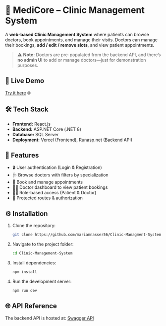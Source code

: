 # 🏥 MediCore – Clinic Management System

A **web-based Clinic Management System** where patients can browse doctors, book appointments, and manage their visits.
Doctors can manage their bookings, **add / edit / remove slots**, and view patient appointments.

> ⚠️ **Note:** Doctors are pre-populated from the backend API, and there’s **no admin UI** to add or manage doctors—just for demonstration purposes.

## 🚀 Live Demo

[Try it here](https://clinic-managment-system-bay.vercel.app/) 🌐

## 🛠️ Tech Stack

* **Frontend:** React.js
* **Backend:** ASP.NET Core (.NET 8)
* **Database:** SQL Server
* **Deployment:** Vercel (Frontend), Runasp.net (Backend API)

## 📌 Features

* 🔒 User authentication (Login & Registration)
* 🩺 Browse doctors with filters by specialization
* 📅 Book and manage appointments
* 👨‍⚕️ Doctor dashboard to view patient bookings
* 🧑‍💻 Role-based access (Patient & Doctor)
* 🔐 Protected routes & authorization

## ⚙️ Installation

1. Clone the repository:

   ```bash
   git clone https://github.com/mariamnasser56/Clinic-Managment-System.git
   ```
2. Navigate to the project folder:

   ```bash
   cd Clinic-Management-System
   ```
3. Install dependencies:

   ```bash
   npm install
   ```
4. Run the development server:

   ```bash
   npm run dev
   ```

## 🌐 API Reference

The backend API is hosted at:
[Swagger API](http://clinicdev.runasp.net/swagger/index.html)


